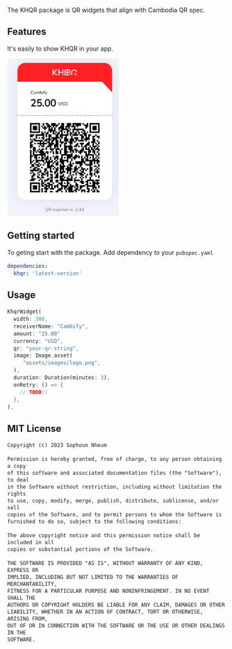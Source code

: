 <!--
This README describes the package. If you publish this package to pub.dev,
this README's contents appear on the landing page for your package.

For information about how to write a good package README, see the guide for
[writing package pages](https://dart.dev/guides/libraries/writing-package-pages).

For general information about developing packages, see the Dart guide for
[creating packages](https://dart.dev/guides/libraries/create-library-packages)
and the Flutter guide for
[developing packages and plugins](https://flutter.dev/developing-packages).
-->

The KHQR package is QR widgets that align with Cambodia QR spec.

## Features

It's easily to show KHQR in your app.

![Preview](https://github.com/Sophoun/khqr/raw/main/khqr_preview.png)

## Getting started

To geting start with the package. Add dependency to your `pubspec.yaml`

```yaml
dependencies:
  khqr: 'latest-version'
```

## Usage

```dart
KhqrWidget(
  width: 300,
  receiverName: "Cambify",
  amount: "25.00"
  currency: "USD",
  qr: "your-qr-string",
  image: Image.asset(
     "assets/images/logo.png",
  ),
  duration: Duration(minutes: 3),
  onRetry: () => {
    // TODO()
  },
),
```

## MIT License

```
Copyright (c) 2023 Sophoun Nheum

Permission is hereby granted, free of charge, to any person obtaining a copy
of this software and associated documentation files (the "Software"), to deal
in the Software without restriction, including without limitation the rights
to use, copy, modify, merge, publish, distribute, sublicense, and/or sell
copies of the Software, and to permit persons to whom the Software is
furnished to do so, subject to the following conditions:

The above copyright notice and this permission notice shall be included in all
copies or substantial portions of the Software.

THE SOFTWARE IS PROVIDED "AS IS", WITHOUT WARRANTY OF ANY KIND, EXPRESS OR
IMPLIED, INCLUDING BUT NOT LIMITED TO THE WARRANTIES OF MERCHANTABILITY,
FITNESS FOR A PARTICULAR PURPOSE AND NONINFRINGEMENT. IN NO EVENT SHALL THE
AUTHORS OR COPYRIGHT HOLDERS BE LIABLE FOR ANY CLAIM, DAMAGES OR OTHER
LIABILITY, WHETHER IN AN ACTION OF CONTRACT, TORT OR OTHERWISE, ARISING FROM,
OUT OF OR IN CONNECTION WITH THE SOFTWARE OR THE USE OR OTHER DEALINGS IN THE
SOFTWARE.
```

